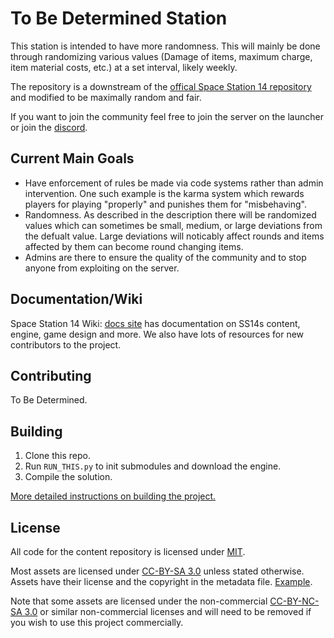 # To Be Determined Station

This station is intended to have more randomness. This will mainly be done through randomizing various values (Damage of items, maximum charge, item material costs, etc.) at a set interval, likely weekly. 

The repository is a downstream of the [offical Space Station 14 repository](https://github.com/space-wizards/space-station-14) and modified to be maximally random and fair.

If you want to join the community feel free to join the server on the launcher or join the [discord](https://discord.gg/N6yaq2d8pe).

## Current Main Goals

- Have enforcement of rules be made via code systems rather than admin intervention. One such example is the karma system which rewards players for playing "properly" and punishes them for "misbehaving".
- Randomness. As described in the description there will be randomized values which can sometimes be small, medium, or large deviations from the defualt value. Large deviations will noticably affect rounds and items affected by them can become round changing items.
- Admins are there to ensure the quality of the community and to stop anyone from exploiting on the server. 

## Documentation/Wiki

Space Station 14 Wiki: [docs site](https://docs.spacestation14.io/) has documentation on SS14s content, engine, game design and more. We also have lots of resources for new contributors to the project.

## Contributing

To Be Determined.

## Building

1. Clone this repo.
2. Run `RUN_THIS.py` to init submodules and download the engine.
3. Compile the solution.

[More detailed instructions on building the project.](https://docs.spacestation14.com/en/general-development/setup.html)

## License

All code for the content repository is licensed under [MIT](https://github.com/space-wizards/space-station-14/blob/master/LICENSE.TXT).

Most assets are licensed under [CC-BY-SA 3.0](https://creativecommons.org/licenses/by-sa/3.0/) unless stated otherwise. Assets have their license and the copyright in the metadata file. [Example](https://github.com/space-wizards/space-station-14/blob/master/Resources/Textures/Objects/Tools/crowbar.rsi/meta.json).

Note that some assets are licensed under the non-commercial [CC-BY-NC-SA 3.0](https://creativecommons.org/licenses/by-nc-sa/3.0/) or similar non-commercial licenses and will need to be removed if you wish to use this project commercially.
